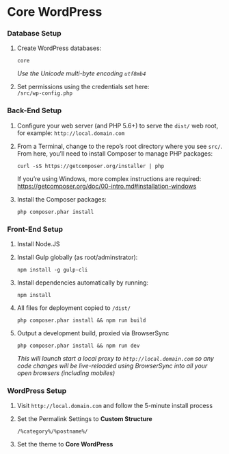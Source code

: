 Core WordPress
==============

### Database Setup

1. Create WordPress databases:
	```
	core
	```

	_Use the Unicode multi-byte encoding `utf8mb4`_

2. Set permissions using the credentials set here:  
	`/src/wp-config.php`


### Back-End Setup

1. Configure your web server (and PHP 5.6+) to serve the `dist/` web root, for example:
	`http://local.domain.com`

2. From a Terminal, change to the repo’s root directory where you see `src/`. From here, you’ll need to install Composer to manage PHP packages:
	```
	curl -sS https://getcomposer.org/installer | php
	```

	If you’re using Windows, more complex instructions are required:
	https://getcomposer.org/doc/00-intro.md#installation-windows

3. Install the Composer packages:
	```
	php composer.phar install
	```


### Front-End Setup

1. Install Node.JS

2. Install Gulp globally (as root/adminstrator):

	```
	npm install -g gulp-cli
	```

3. Install dependencies automatically by running:
	```
	npm install
	```

4. All files for deployment copied to `/dist/`
	```
	php composer.phar install && npm run build
	```

5. Output a development build, proxied via BrowserSync
	```
	php composer.phar install && npm run dev
	```

	_This will launch start a local proxy to `http://local.domain.com` so any code changes will be live-reloaded using BrowserSync into all your open browsers (including mobiles)_


### WordPress Setup

1. Visit `http://local.domain.com` and follow the 5-minute install process

2. Set the Permalink Settings to **Custom Structure**  
	```
	/%category%/%postname%/
	```

3. Set the theme to **Core WordPress**
